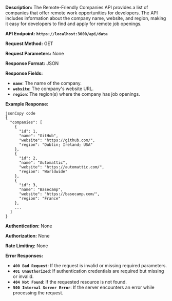 **Description:** The Remote-Friendly Companies API provides a list of companies that offer remote work opportunities for developers. The API includes information about the company name, website, and region, making it easy for developers to find and apply for remote job openings.

**API Endpoint:** **`https://localhost:3000/api/data`**

**Request Method:** GET

**Request Parameters:** None

**Response Format:** JSON

**Response Fields:**

<!-- - **`id`**: The unique identifier for the company.  -->
- **`name`**: The name of the company.
- **`website`**: The company's website URL.
- **`region`**: The region(s) where the company has job openings.

**Example Response:**

```
jsonCopy code
{
  "companies": [
    {
      "id": 1,
      "name": "GitHub",
      "website": "https://github.com/",
      "region": "Dublin; Ireland; USA"
    },
    {
      "id": 2,
      "name": "Automattic",
      "website": "https://automattic.com/",
      "region": "Worldwide"
    },
    {
      "id": 3,
      "name": "Basecamp",
      "website": "https://basecamp.com/",
      "region": "France"
    },
    ...
  ]
}

```

**Authentication:** None

**Authorization:** None

**Rate Limiting:** None

**Error Responses:**

- **`400 Bad Request`**: If the request is invalid or missing required parameters.
- **`401 Unauthorized`**: If authentication credentials are required but missing or invalid.
- **`404 Not Found`**: If the requested resource is not found.
- **`500 Internal Server Error`**: If the server encounters an error while processing the request.